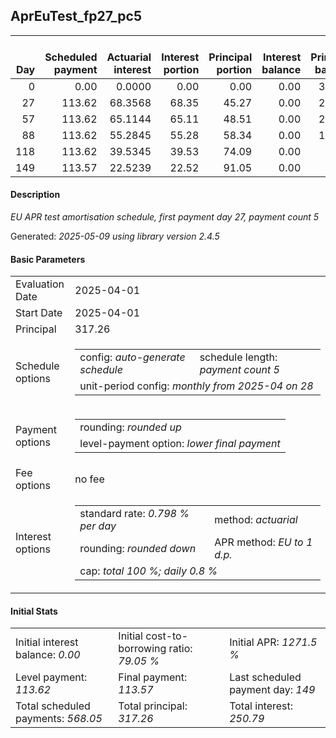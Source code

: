 <h2>AprEuTest_fp27_pc5</h2>
<table>
    <thead style="vertical-align: bottom;">
        <th style="text-align: right;">Day</th>
        <th style="text-align: right;">Scheduled payment</th>
        <th style="text-align: right;">Actuarial interest</th>
        <th style="text-align: right;">Interest portion</th>
        <th style="text-align: right;">Principal portion</th>
        <th style="text-align: right;">Interest balance</th>
        <th style="text-align: right;">Principal balance</th>
        <th style="text-align: right;">Total actuarial interest</th>
        <th style="text-align: right;">Total interest</th>
        <th style="text-align: right;">Total principal</th>
    </thead>
    <tr style="text-align: right;">
        <td class="ci00">0</td>
        <td class="ci01" style="white-space: nowrap;">0.00</td>
        <td class="ci02">0.0000</td>
        <td class="ci03">0.00</td>
        <td class="ci04">0.00</td>
        <td class="ci05">0.00</td>
        <td class="ci06">317.26</td>
        <td class="ci07">0.0000</td>
        <td class="ci08">0.00</td>
        <td class="ci09">0.00</td>
    </tr>
    <tr style="text-align: right;">
        <td class="ci00">27</td>
        <td class="ci01" style="white-space: nowrap;">113.62</td>
        <td class="ci02">68.3568</td>
        <td class="ci03">68.35</td>
        <td class="ci04">45.27</td>
        <td class="ci05">0.00</td>
        <td class="ci06">271.99</td>
        <td class="ci07">68.3568</td>
        <td class="ci08">68.35</td>
        <td class="ci09">45.27</td>
    </tr>
    <tr style="text-align: right;">
        <td class="ci00">57</td>
        <td class="ci01" style="white-space: nowrap;">113.62</td>
        <td class="ci02">65.1144</td>
        <td class="ci03">65.11</td>
        <td class="ci04">48.51</td>
        <td class="ci05">0.00</td>
        <td class="ci06">223.48</td>
        <td class="ci07">133.4712</td>
        <td class="ci08">133.46</td>
        <td class="ci09">93.78</td>
    </tr>
    <tr style="text-align: right;">
        <td class="ci00">88</td>
        <td class="ci01" style="white-space: nowrap;">113.62</td>
        <td class="ci02">55.2845</td>
        <td class="ci03">55.28</td>
        <td class="ci04">58.34</td>
        <td class="ci05">0.00</td>
        <td class="ci06">165.14</td>
        <td class="ci07">188.7557</td>
        <td class="ci08">188.74</td>
        <td class="ci09">152.12</td>
    </tr>
    <tr style="text-align: right;">
        <td class="ci00">118</td>
        <td class="ci01" style="white-space: nowrap;">113.62</td>
        <td class="ci02">39.5345</td>
        <td class="ci03">39.53</td>
        <td class="ci04">74.09</td>
        <td class="ci05">0.00</td>
        <td class="ci06">91.05</td>
        <td class="ci07">228.2902</td>
        <td class="ci08">228.27</td>
        <td class="ci09">226.21</td>
    </tr>
    <tr style="text-align: right;">
        <td class="ci00">149</td>
        <td class="ci01" style="white-space: nowrap;">113.57</td>
        <td class="ci02">22.5239</td>
        <td class="ci03">22.52</td>
        <td class="ci04">91.05</td>
        <td class="ci05">0.00</td>
        <td class="ci06">0.00</td>
        <td class="ci07">250.8142</td>
        <td class="ci08">250.79</td>
        <td class="ci09">317.26</td>
    </tr>
</table>
<h4>Description</h4>
<p><i>EU APR test amortisation schedule, first payment day 27, payment count 5</i></p>
<p>Generated: <i>2025-05-09 using library version 2.4.5</i></p>
<h4>Basic Parameters</h4>
<table>
    <tr>
        <td>Evaluation Date</td>
        <td>2025-04-01</td>
    </tr>
    <tr>
        <td>Start Date</td>
        <td>2025-04-01</td>
    </tr>
    <tr>
        <td>Principal</td>
        <td>317.26</td>
    </tr>
    <tr>
        <td>Schedule options</td>
        <td>
            <table>
                <tr>
                    <td>config: <i>auto-generate schedule</i></td>
                    <td>schedule length: <i><i>payment count</i> 5</i></td>
                </tr>
                <tr>
                    <td colspan="2" style="white-space: nowrap;">unit-period config: <i>monthly from 2025-04 on 28</i></td>
                </tr>
            </table>
        </td>
    </tr>
    <tr>
        <td>Payment options</td>
        <td>
            <table>
                <tr>
                    <td>rounding: <i>rounded up</i></td>
                </tr>
                <tr>
                    <td>level-payment option: <i>lower&nbsp;final&nbsp;payment</i></td>
                </tr>
            </table>
        </td>
    </tr>
    <tr>
        <td>Fee options</td>
        <td>no fee
        </td>
    </tr>
    <tr>
        <td>Interest options</td>
        <td>
            <table>
                <tr>
                    <td>standard rate: <i>0.798 % per day</i></td>
                    <td>method: <i>actuarial</i></td>
                </tr>
                <tr>
                    <td>rounding: <i>rounded down</i></td>
                    <td>APR method: <i>EU to 1 d.p.</i></td>
                </tr>
                <tr>
                    <td colspan="2">cap: <i>total 100 %; daily 0.8 %</td>
                </tr>
            </table>
        </td>
    </tr>
</table>
<h4>Initial Stats</h4>
<table>
    <tr>
        <td>Initial interest balance: <i>0.00</i></td>
        <td>Initial cost-to-borrowing ratio: <i>79.05 %</i></td>
        <td>Initial APR: <i>1271.5 %</i></td>
    </tr>
    <tr>
        <td>Level payment: <i>113.62</i></td>
        <td>Final payment: <i>113.57</i></td>
        <td>Last scheduled payment day: <i>149</i></td>
    </tr>
    <tr>
        <td>Total scheduled payments: <i>568.05</i></td>
        <td>Total principal: <i>317.26</i></td>
        <td>Total interest: <i>250.79</i></td>
    </tr>
</table>